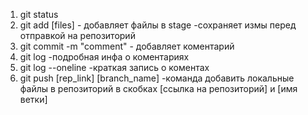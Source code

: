 1. git status
2. git add [files] - добавляет файлы в stage -сохраняет измы перед отправкой на репозиторий
3. git commit -m "comment"  - добавляет коментарий
4. git log   -подробная инфа о коментариях
5. git log --oneline   -краткая запись о коментах
6. git push [rep_link] [branch_name]  -команда добавить локальные файлы в репозиторий в скобках [ссылка на репозиторий] и [имя ветки]